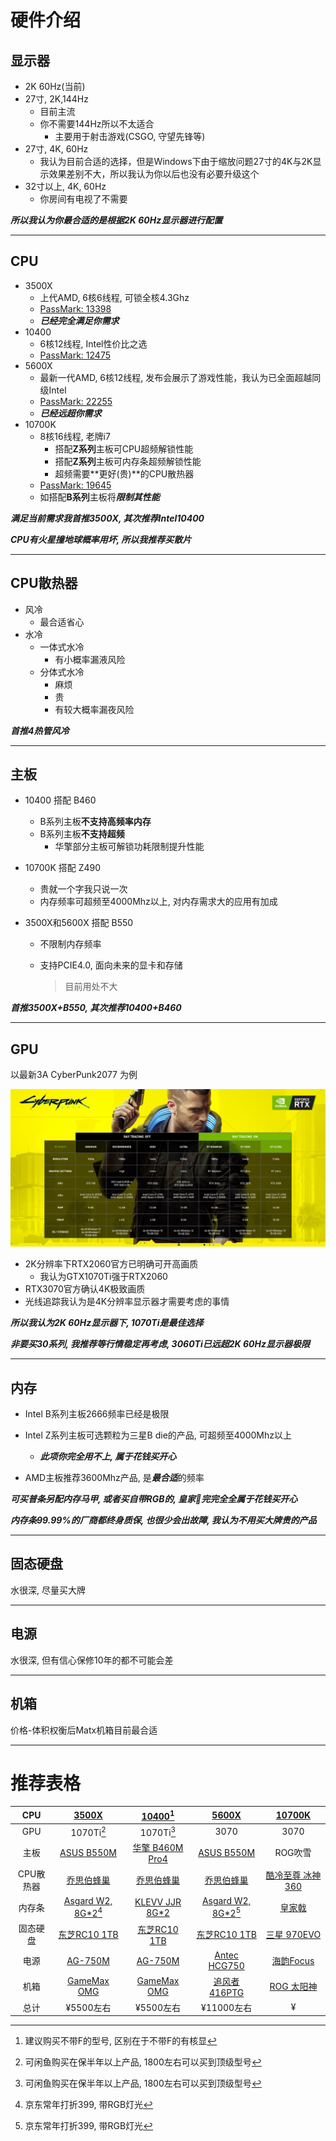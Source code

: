# 硬件介绍

## 显示器

- 2K 60Hz(当前)
- 27寸, 2K,144Hz
  - 目前主流
  - 你不需要144Hz所以不太适合
    - 主要用于射击游戏(CSGO, 守望先锋等)
- 27寸, 4K, 60Hz
  - 我认为目前合适的选择，但是Windows下由于缩放问题27寸的4K与2K显示效果差别不大，所以我认为你以后也没有必要升级这个
- 32寸以上, 4K, 60Hz
  - 你房间有电视了不需要

***所以我认为你最合适的是根据2K 60Hz显示器进行配置***

---

## CPU 

- 3500X
  - 上代AMD, 6核6线程, 可锁全核4.3Ghz
  - [PassMark: 13398](https://www.cpubenchmark.net/cpu.php?cpu=AMD+Ryzen+5+3500X&id=3592)
  - ***已经完全满足你需求***
- 10400
  - 6核12线程, Intel性价比之选
  - [PassMark: 12475](https://www.cpubenchmark.net/cpu.php?cpu=Intel+Core+i5-10400+%40+2.90GHz&id=3737)
- 5600X
  - 最新一代AMD, 6核12线程, 发布会展示了游戏性能，我认为已全面超越同级Intel
  - [PassMark: 22255](https://www.cpubenchmark.net/cpu.php?cpu=AMD+Ryzen+5+5600X&id=3859)
  - ***已经远超你需求***
- 10700K
  - 8核16线程, 老牌i7
    - 搭配**Z系列**主板可CPU超频解锁性能
    - 搭配**Z系列**主板可内存条超频解锁性能
    - 超频需要**更好(贵)**的CPU散热器
  - [PassMark: 19645](https://www.cpubenchmark.net/cpu.php?cpu=Intel+Core+i7-10700K+%40+3.80GHz&id=3733)
  - 如搭配**B系列**主板将***限制其性能***

***满足当前需求我首推3500X, 其次推荐Intel10400***

***CPU有火星撞地球概率用坏, 所以我推荐买散片***

---

## CPU散热器
  - 风冷
    - 最合适省心
  - 水冷
    - 一体式水冷
      - 有小概率漏液风险
    - 分体式水冷
      - 麻烦
      - 贵
      - 有较大概率漏夜风险

***首推4热管风冷***

---

## 主板

- 10400 搭配 B460

  - B系列主板**不支持高频率内存**
  - B系列主板**不支持超频**
    - 华擎部分主板可解锁功耗限制提升性能

- 10700K 搭配 Z490

  - 贵就一个字我只说一次
  - 内存频率可超频至4000Mhz以上, 对内存需求大的应用有加成

- 3500X和5600X 搭配 B550

  - 不限制内存频率

  - 支持PCIE4.0, 面向未来的显卡和存储

    > 目前用处不大

***首推3500X+B550, 其次推荐10400+B460***

---

## GPU

以最新3A CyberPunk2077 为例

![img](Even_20201218.assets/PT3BHpvcdKZTKbFMPjvW9n.jpg)

- 2K分辨率下RTX2060官方已明确可开高画质
  - 我认为GTX1070Ti强于RTX2060
- RTX3070官方确认4K极致画质
- 光线追踪我认为是4K分辨率显示器才需要考虑的事情

***所以我认为2K 60Hz显示器下, 1070Ti是最佳选择***

***非要买30系列, 我推荐等行情稳定再考虑, 3060Ti已远超2K 60Hz显示器极限***

---

## 内存

- Intel B系列主板2666频率已经是极限
- Intel Z系列主板可选颗粒为三星B die的产品, 可超频至4000Mhz以上
  - ***此项你完全用不上, 属于花钱买开心***

- AMD主板推荐3600Mhz产品, 是***最合适***的频率

***可买普条另配内存马甲, 或者买自带RGB的, 皇家🐔完完全全属于花钱买开心***

***内存条99.99%的厂商都终身质保, 也很少会出故障, 我认为不用买大牌贵的产品***

---

## 固态硬盘

水很深, 尽量买大牌

---

## 电源

水很深, 但有信心保修10年的都不可能会差

---

## 机箱

价格-体积权衡后Matx机箱目前最合适

---

# 推荐表格



|    CPU    | [3500X](https://item.taobao.com/item.htm?spm=a230r.1.14.8.62ab404ekgi53R&id=605447053626&ns=1&abbucket=1#detail) |      [10400](https://item.jd.com/100012587438.html)[^3]      | [5600X](https://detail.tmall.com/item.htm?id=622128960368&spm=a1z0k.7385961.1997985097.d4918997.71b4260bY9cYJn&_u=t2dmg8j26111&skuId=4496934249977) | [10700K](https://item.taobao.com/item.htm?spm=a230r.1.14.31.39e56aecDW5GSf&id=624106081792&ns=1&abbucket=1#detail) |
| :-------: | :----------------------------------------------------------: | :----------------------------------------------------------: | :----------------------------------------------------------: | :----------------------------------------------------------: |
|    GPU    |                          1070Ti[^1]                          |                          1070Ti[^1]                          |                             3070                             |                             3070                             |
|   主板    |     [ASUS B550M](https://item.jd.com/100013699280.html)      | [华擎 B460M Pro4](https://detail.tmall.com/item.htm?spm=a230r.1.14.17.1cb36d1bF88F1c&id=619410954667&ns=1&abbucket=1) |     [ASUS B550M](https://item.jd.com/100013699280.html)      |                           ROG吹雪                            |
| CPU散热器 |        [乔思伯蜂巢](https://item.jd.com/4400825.html)        |        [乔思伯蜂巢](https://item.jd.com/4400825.html)        |        [乔思伯蜂巢](https://item.jd.com/4400825.html)        |  [酷冷至尊 冰神360](https://item.jd.com/100011674030.html)   |
|  内存条   | [Asgard W2, 8G*2](https://item.jd.com/100004542166.html)[^2] | [KLEVV JJR 8G*2](https://detail.tmall.com/item.htm?spm=a230r.1.14.17.5a404cd7iZMAFD&id=602760548732&ns=1&abbucket=1&sku_properties=1627207:10738663065) | [Asgard W2, 8G*2](https://item.jd.com/100004542166.html)[^2] |       [皇家戟](https://item.jd.com/100001749045.html)        |
| 固态硬盘  |    [东芝RC10 1TB](https://item.jd.com/100012956294.html)     |    [东芝RC10 1TB](https://item.jd.com/100012956294.html)     |    [东芝RC10 1TB](https://item.jd.com/100012956294.html)     |  [三星 970EVO](https://item.jd.com/7234468.html#crumb-wrap)  |
|   电源    |         [AG-750M](https://item.jd.com/8670980.html)          |         [AG-750M](https://item.jd.com/8670980.html)          |       [Antec HCG750](https://item.jd.com/6828141.html)       |      [海韵Focus](https://item.jd.com/100007186412.html)      |
|   机箱    |     [GameMax OMG](https://item.jd.com/100012587438.html)     |     [GameMax OMG](https://item.jd.com/100012587438.html)     |     [追风者416PTG](https://item.jd.com/69618937655.html)     |     [ROG 太阳神](https://item.jd.com/100004887526.html)      |
|   总计    |                          ¥5500左右                           |                          ¥5500左右                           |                          ¥11000左右                          |                              ¥                               |

[^1]: 可闲鱼购买在保半年以上产品, 1800左右可以买到顶级型号

[^2]: 京东常年打折399, 带RGB灯光

[^3]: 建议购买不带F的型号, 区别在于不带F的有核显

